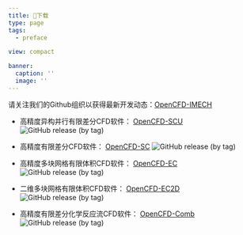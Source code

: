 ```yaml
---
title: 💾下载
type: page
tags:
  - preface

view: compact

banner:
  caption: ''
  image: ''
---
```


请关注我们的Github组织以获得最新开发动态：[OpenCFD-IMECH](https://github.com/OpenCFD-IMECH)

- 高精度异构并行有限差分CFD软件： [OpenCFD-SCU](https://github.com/OpenCFD-IMECH/OpenCFD-SCU/archive/refs/tags/3.0.zip) ![GitHub release (by tag)](https://img.shields.io/github/downloads/OpenCFD-IMECH/OpenCFD-SCU/3.0/total)
- 高精度有限差分CFD软件： [OpenCFD-SC](https://github.com/OpenCFD-IMECH/OpenCFD-SC/archive/refs/tags/2.2b.zip) ![GitHub release (by tag)](https://img.shields.io/github/downloads/OpenCFD-IMECH/OpenCFD-SC/2.2b/total)

- 高精度多块网格有限体积CFD软件： [OpenCFD-EC](https://github.com/OpenCFD-IMECH/OpenCFD-EC/archive/refs/tags/1.16a.zip) ![GitHub release (by tag)](https://img.shields.io/github/downloads/OpenCFD-IMECH/OpenCFD-EC/1.16a/total)

- 二维多块网格有限体积CFD软件： [OpenCFD-EC2D](https://github.com/OpenCFD-IMECH/OpenCFD-EC2D/archive/refs/tags/1.5.4.zip) ![GitHub release (by tag)](https://img.shields.io/github/downloads/OpenCFD-IMECH/OpenCFD-EC2D/1.5.4/total)

- 高精度有限差分化学反应流CFD软件： [OpenCFD-Comb](https://github.com/OpenCFD-IMECH/OpenCFD-Comb/archive/refs/tags/1.5a.zip) ![GitHub release (by tag)](https://img.shields.io/github/downloads/OpenCFD-IMECH/OpenCFD-Comb/1.5a/total)

